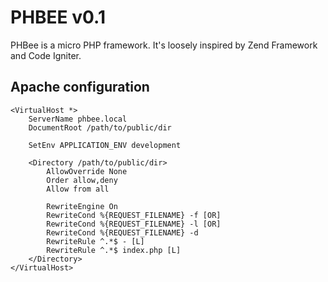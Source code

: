 PHBEE v0.1
==========
PHBee is a micro PHP framework. It's loosely inspired by Zend Framework and Code Igniter.

## Apache configuration

	<VirtualHost *>
		ServerName phbee.local
		DocumentRoot /path/to/public/dir

		SetEnv APPLICATION_ENV development

		<Directory /path/to/public/dir>
			AllowOverride None
			Order allow,deny
			Allow from all

			RewriteEngine On
			RewriteCond %{REQUEST_FILENAME} -f [OR]
			RewriteCond %{REQUEST_FILENAME} -l [OR]
			RewriteCond %{REQUEST_FILENAME} -d
			RewriteRule ^.*$ - [L]
			RewriteRule ^.*$ index.php [L]
		</Directory>
	</VirtualHost>
